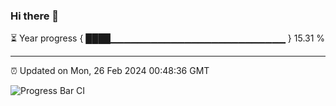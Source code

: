 ### Hi there 👋

⏳ Year progress { ████▁▁▁▁▁▁▁▁▁▁▁▁▁▁▁▁▁▁▁▁▁▁▁▁▁▁ } 15.31 %

---

⏰ Updated on Mon, 26 Feb 2024 00:48:36 GMT

![Progress Bar CI](https://github.com/liununu/liununu/workflows/Progress%20Bar%20CI/badge.svg)
